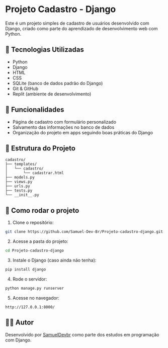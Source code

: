 # Projeto Cadastro - Django

Este é um projeto simples de cadastro de usuários desenvolvido com Django, criado como parte do aprendizado de desenvolvimento web com Python.

## 🔧 Tecnologias Utilizadas

- Python
- Django
- HTML
- CSS
- SQLite (banco de dados padrão do Django)
- Git & GitHub
- Replit (ambiente de desenvolvimento)

## 📌 Funcionalidades

- Página de cadastro com formulário personalizado
- Salvamento das informações no banco de dados
- Organização do projeto em apps seguindo boas práticas do Django

## 📁 Estrutura do Projeto

```
cadastro/
├── templates/
│   └── cadastro/
│       └── cadastrar.html
├── models.py
├── views.py
├── urls.py
├── tests.py
└── __init__.py
```

## 🚀 Como rodar o projeto

1. Clone o repositório:
```bash
git clone https://github.com/Samuel-Dev-Br/Projeto-cadastro-django.git
```

2. Acesse a pasta do projeto:
```bash
cd Projeto-cadastro-django
```

3. Instale o Django (caso ainda não tenha):
```bash
pip install django
```

4. Rode o servidor:
```bash
python manage.py runserver
```

5. Acesse no navegador:
```
http://127.0.0.1:8000/
```

## 👨‍💻 Autor

Desenvolvido por [SamuelDevbr](https://github.com/Samuel-Dev-Br) como parte dos estudos em programação com Django.

